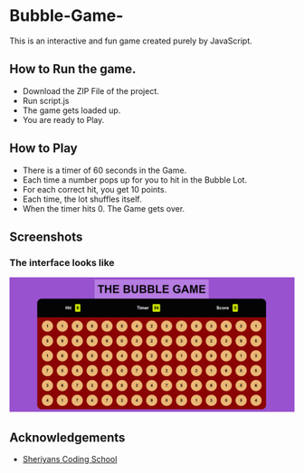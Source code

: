 # Bubble-Game-
This is an interactive and fun game created purely by JavaScript.

## How to Run the game.

- Download the ZIP File of the project.
- Run script.js 
- The game gets loaded up.
- You are ready to Play.


## How to Play

- There is a timer of 60 seconds in the Game.
- Each time a number pops up for you to hit in the Bubble Lot.
- For each correct hit, you get 10 points.
- Each time, the lot shuffles itself.
- When the timer hits 0. The Game gets over.

## Screenshots

### The interface looks like 
![App Screenshot](Image1.png)

## Acknowledgements

 
 - [Sheriyans Coding School](https://www.youtube.com/@thesheryianscodingschool)
 
